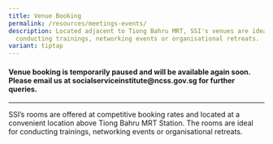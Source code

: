 ```yaml
---
title: Venue Booking
permalink: /resources/meetings-events/
description: Located adjacent to Tiong Bahru MRT, SSI's venues are ideal for
  conducting trainings, networking events or organisational retreats.
variant: tiptap
---
```

<h4><strong>Venue booking is temporarily paused and will be available again soon. Please email us at socialserviceinstitute@ncss.gov.sg for further queries.</strong></h4>
<hr>
<p>SSI’s rooms are offered at competitive booking rates and located at a
convenient location above Tiong Bahru MRT Station. The rooms are ideal
for conducting trainings, networking events or organisational retreats.</p>
<p></p>